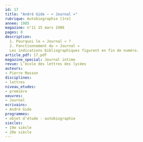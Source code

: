 ```yaml
---
id: 17
title: "André Gide – « Journal »"
rubrique: Autobiographie [1re]
annee: 1985
magazine: n°11 15 mars 1986
pages: 8
description:
  1. Pourquoi le « Journal » ?
  2. Fonctionnement du « Journal »
  Les indications bibliographiques figurent en fin de numéro.
article_pdf: 17.pdf
magazine_special: Journal intime
revue: L’école des lettres des lycées
auteurs:
- Pierre Masson
disciplines:
- lettres
niveau_etudes:
- première
oeuvres:
- Journal
ecrivains:
- André Gide
programmes:
- objet d’étude - autobiographie
siecles:
- 19e siècle
- 20e siècle
---
```

